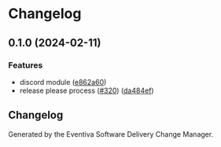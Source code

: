 # Changelog

## 0.1.0 (2024-02-11)


### Features

* discord module ([e862a60](https://github.com/Eventiva/Eventiva/commit/e862a608d076314b232daf6f88f5def176789540))
* release please process ([#320](https://github.com/Eventiva/Eventiva/issues/320)) ([da484ef](https://github.com/Eventiva/Eventiva/commit/da484efadb46f2defdc6eb8499e727536649d8cf))

## Changelog

Generated by the Eventiva Software Delivery Change Manager.
